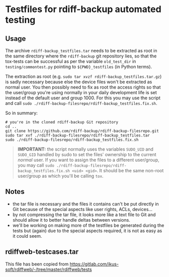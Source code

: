 # Testfiles for rdiff-backup automated testing

## Usage

The archive `rdiff-backup_testfiles.tar` needs to be extracted as root in the
same directory where the `rdiff-backup` git repository lies, so that the
tox-tests can be successful as per the variable `old_test_dir` in
`testing/commontest.py` pointing to `${PWD}_testfiles` (in Python terms).

The extraction as root (e.g. `sudo tar xvzf rdiff-backup_testfiles.tar.gz`) is
sadly necessary because else the device files won't be extracted as normal user.
You then possibly need to fix as root the access rights so that the user/group
you're using normally in your daily development life is set instead of the
default user and group 1000. For this you may use the script and call
`sudo ./rdiff-backup-filesrepo/rdiff-backup_testfiles.fix.sh`.

So in summary:

```
# you're in the cloned rdiff-backup Git repository
cd ..
git clone https://github.com/rdiff-backup/rdiff-backup-filesrepo.git
sudo tar xvf ./rdiff-backup-filesrepo/rdiff-backup_testfiles.tar
sudo ./rdiff-backup-filesrepo/rdiff-backup_testfiles.fix.sh
```

> **IMPORTANT:** the script normally uses the variables `SUDO_UID` and `SUDO_GID`
handled by sudo to set the files' ownership to the current *normal* user.
If you want to assign the files to a different user/group, you may call
`sudo ./rdiff-backup-filesrepo/rdiff-backup_testfiles.fix.sh <uid> <gid>`.
It should be the same non-root user/group as which you'll be calling `tox`.

## Notes

* the tar file is necessary and the files it contains can't be put directly
  in Git because of the special aspects like user rights, ACLs, devices...
* by not compressing the tar file, it looks more like a text file to Git
  and should allow it to better handle deltas between versions.
* we'll be working on making more of the testfiles be generated during the
  tests but (again) due to the special aspects required, it is not as easy as
  it could seem.

## rdiffweb-testcases.tar

This file has been copied from https://gitlab.com/ikus-soft/rdiffweb/-/tree/master/rdiffweb/tests
